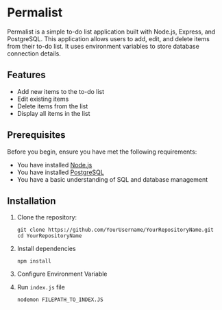 # Permalist

Permalist is a simple to-do list application built with Node.js, Express, and PostgreSQL. This application allows users to add, edit, and delete items from their to-do list. It uses environment variables to store database connection details.

## Features

- Add new items to the to-do list
- Edit existing items
- Delete items from the list
- Display all items in the list

## Prerequisites

Before you begin, ensure you have met the following requirements:

- You have installed [Node.js](https://nodejs.org/en/download/)
- You have installed [PostgreSQL](https://www.postgresql.org/download/)
- You have a basic understanding of SQL and database management

## Installation

1. Clone the repository:
   ```
   git clone https://github.com/YourUsername/YourRepositoryName.git
   cd YourRepositoryName

2. Install dependencies
   ```
   npm install

3. Configure Environment Variable
   
4. Run `index.js` file
   ```
   nodemon FILEPATH_TO_INDEX.JS

